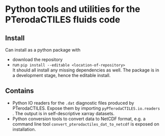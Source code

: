 # Python tools and utilities for the PTerodaCTILES fluids code

## Install
Can install as a python package with 

 * download the repository
 * run ```pip install --editable <location-of-repository>```   
   It should all install any missing dependencies as well.
The package is in a development stage, hence the editable install.
## Contains 
 * Python IO readers for the ```.dat``` diagnostic files produced by PTerodaCTILES. Expose them by importing ```pyPTerodaCTILES.io.readers``` . The output is in self-descriptive xarray datasets.
 * Python conversion tools to convert data to NetCDF format, e.g. a command line tool `convert_pterodactiles_dat_to_netcdf` is exposed on installation.


